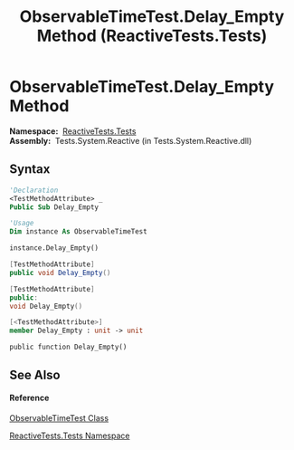﻿---
title: ObservableTimeTest.Delay_Empty Method  (ReactiveTests.Tests)
TOCTitle: Delay_Empty Method
ms:assetid: M:ReactiveTests.Tests.ObservableTimeTest.Delay_Empty
ms:mtpsurl: https://msdn.microsoft.com/en-us/library/reactivetests.tests.observabletimetest.delay_empty(v=VS.103)
ms:contentKeyID: 36620820
ms.date: 06/28/2011
mtps_version: v=VS.103
f1_keywords:
- ReactiveTests.Tests.ObservableTimeTest.Delay_Empty
dev_langs:
- CSharp
- JScript
- VB
- FSharp
- c++
---

# ObservableTimeTest.Delay\_Empty Method

**Namespace:**  [ReactiveTests.Tests](hh289046\(v=vs.103\).md)  
**Assembly:**  Tests.System.Reactive (in Tests.System.Reactive.dll)

## Syntax

``` vb
'Declaration
<TestMethodAttribute> _
Public Sub Delay_Empty
```

``` vb
'Usage
Dim instance As ObservableTimeTest

instance.Delay_Empty()
```

``` csharp
[TestMethodAttribute]
public void Delay_Empty()
```

``` c++
[TestMethodAttribute]
public:
void Delay_Empty()
```

``` fsharp
[<TestMethodAttribute>]
member Delay_Empty : unit -> unit 
```

``` jscript
public function Delay_Empty()
```

## See Also

#### Reference

[ObservableTimeTest Class](hh315045\(v=vs.103\).md)

[ReactiveTests.Tests Namespace](hh289046\(v=vs.103\).md)

